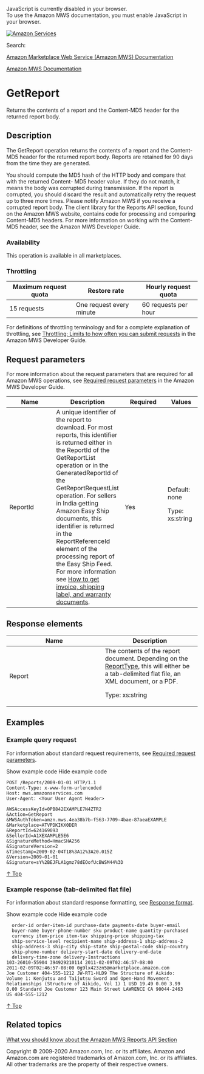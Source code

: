 <div id="MWSDX_noscript">

JavaScript is currently disabled in your browser.  
To use the Amazon MWS documentation, you must enable JavaScript in your
browser.

</div>

<div id="MWSDX_divtop">

[![Amazon
Services](https://images-na.ssl-images-amazon.com/images/G/08/mwsportal/fr_FR/amazonservices.gif "Amazon Services")](http://services.amazon.fr)

<div id="MWSDX_search">

<span id="MWSDX_searchlbl">Search:</span>

</div>

  
<span id="MWSDX_titlebar">[Amazon Marketplace Web Service (Amazon MWS)
Documentation](https://developer.amazonservices.fr/gp/mws/docs.html)</span>

</div>

<div id="MWSDX_divbottom">

<div id="MWSDX_divleft">

<div id="MWSDX_toc">

</div>

</div>

<div id="MWSDX_divright">

<div id="MWSDX_content">

<span id="MWSDX_breadcrumbs">[Amazon MWS
Documentation](https://developer.amazonservices.fr/gp/mws/docs.html)</span>

<div id="Reports_GetReport" class="nested0">

# GetReport

<div class="body">

<span class="ph">Returns the contents of a report and the Content-MD5
header for the returned report body.</span>

</div>

<div id="Description" class="topic concept nested1">

## Description

<div class="body conbody">

The <span id="Description__GetReport"
class="keyword apiname">GetReport</span> operation returns the contents
of a report and the Content-MD5 header for the returned report body.
Reports are retained for 90 days from the time they are generated.

You should compute the MD5 hash of the HTTP body and compare that with
the returned Content- MD5 header value. If they do not match, it means
the body was corrupted during transmission. If the report is corrupted,
you should discard the result and automatically retry the request up to
three more times. Please notify <span class="ph">Amazon MWS</span> if
you receive a corrupted report body. The client library for the Reports
API section, found on the <span class="ph">Amazon MWS</span> website,
contains code for processing and comparing Content-MD5 headers. For more
information on working with the Content-MD5 header, see the <span
class="ph">Amazon MWS Developer Guide</span>.

<div class="section">

### Availability

This operation is available in all marketplaces.

</div>

<div class="section">

### Throttling

<div class="p">

<div class="tablenoborder">

| Maximum request quota | Restore rate             | Hourly request quota |
|-----------------------|--------------------------|----------------------|
| 15 requests           | One request every minute | 60 requests per hour |

</div>

<span class="ph">For definitions of throttling terminology and for a
complete explanation of throttling, see
<a href="../dev_guide/DG_Throttling.md" class="xref">Throttling: Limits to how often you can submit requests</a>
in the <span class="ph">Amazon MWS Developer Guide</span>.</span>

</div>

</div>

</div>

</div>

<div id="RequestParameters" class="topic reference nested1">

## Request parameters

<div class="body refbody">

<div class="section">

<span class="ph">For more information about the request parameters that
are required for all <span class="ph">Amazon MWS</span> operations, see
<a href="../dev_guide/DG_RequiredRequestParameters.md" class="xref">Required request parameters</a>
in the <span class="ph">Amazon MWS Developer Guide</span>.</span>

</div>

<div class="tablenoborder">

<table id="RequestParameters__RequestParametersTable" class="table" data-cellpadding="4" data-cellspacing="0" data-summary="" data-frame="border" data-border="1" data-rules="all">
<colgroup>
<col style="width: 25%" />
<col style="width: 25%" />
<col style="width: 25%" />
<col style="width: 25%" />
</colgroup>
<thead class="thead" data-align="left">
<tr class="header row">
<th id="d277479e183" class="entry" data-valign="top" width="28.57142857142857%">Name</th>
<th id="d277479e186" class="entry" data-valign="top" width="28.57142857142857%">Description</th>
<th id="d277479e189" class="entry" data-valign="top" width="14.285714285714285%">Required</th>
<th id="d277479e192" class="entry" data-valign="top" width="28.57142857142857%">Values</th>
</tr>
</thead>
<tbody class="tbody">
<tr class="odd row">
<td class="entry" data-valign="top" width="28.57142857142857%" headers="d277479e183 "><span class="keyword parmname">ReportId</span></td>
<td class="entry" data-valign="top" width="28.57142857142857%" headers="d277479e186 ">A unique identifier of the report to download. For most reports, this identifier is returned either in the <span class="keyword parmname">ReportId</span> of the <span class="keyword apiname">GetReportList</span> operation or in the <span class="keyword parmname">GeneratedReportId</span> of the <span class="keyword apiname">GetReportRequestList</span> operation. For sellers in India getting <span class="ph">Amazon Easy Ship</span> documents, this identifier is returned in the <span class="keyword parmname">ReportReferenceId</span> element of the processing report of the Easy Ship Feed. For more information see <a href="../easy_ship/EasyShip_HowToGetEasyShipDocs.md" class="xref">How to get invoice, shipping label, and warranty documents</a>.</td>
<td class="entry" data-valign="top" width="14.285714285714285%" headers="d277479e189 ">Yes</td>
<td class="entry" data-valign="top" width="28.57142857142857%" headers="d277479e192 ">Default: none
<p><span class="ph">Type: xs:string</span></p></td>
</tr>
</tbody>
</table>

</div>

</div>

</div>

<div id="ResponseElements" class="topic reference nested1">

## Response elements

<div class="body refbody">

<div class="tablenoborder">

<table id="ResponseElements__ResponseElementsTable" class="table" data-cellpadding="4" data-cellspacing="0" data-summary="" data-frame="border" data-border="1" data-rules="all">
<colgroup>
<col style="width: 50%" />
<col style="width: 50%" />
</colgroup>
<thead class="thead" data-align="left">
<tr class="header row">
<th id="d277479e268" class="entry" data-valign="top" width="50%">Name</th>
<th id="d277479e271" class="entry" data-valign="top" width="50%">Description</th>
</tr>
</thead>
<tbody class="tbody">
<tr class="odd row">
<td class="entry" data-valign="top" width="50%" headers="d277479e268 "><span class="keyword parmname">Report</span></td>
<td class="entry" data-valign="top" width="50%" headers="d277479e271 ">The contents of the report document. Depending on the <a href="Reports_ReportType.md" class="xref" title="An enumeration of the types of reports that can be requested from Amazon MWS.">ReportType</a>, this will either be a tab-delimited flat file, an XML document, or a PDF.
<p><span class="ph">Type: xs:string</span></p></td>
</tr>
</tbody>
</table>

</div>

</div>

</div>

<div id="Examples" class="topic reference nested1">

## Examples

<div class="body refbody">

<div class="section">

### Example query request

<span class="ph">For information about standard request requirements,
see
<a href="../dev_guide/DG_RequiredRequestParameters.md" class="xref">Required request parameters</a>.</span>

<span class="ph expander"> <span class="keyword parmname xshow">Show
example code</span> <span class="keyword parmname xhide">Hide example
code</span> </span>

<div class="sectiondiv content">

``` pre
POST /Reports/2009-01-01 HTTP/1.1
Content-Type: x-www-form-urlencoded
Host: mws.amazonservices.com
User-Agent: <Your User Agent Header>

AWSAccessKeyId=0PB842EXAMPLE7N4ZTR2
&Action=GetReport
&MWSAuthToken=amzn.mws.4ea38b7b-f563-7709-4bae-87aeaEXAMPLE
&Marketplace=ATVPDKIKX0DER
&ReportId=624169093
&SellerId=A1XEXAMPLE5E6
&SignatureMethod=HmacSHA256
&SignatureVersion=2
&Timestamp=2009-02-04T18%3A12%3A20.015Z
&Version=2009-01-01
&Signature=sY%2BEJFLA1gmz78dEOofUcBWSM44%3D
```

<a href="#Examples" class="xref">↑ Top</a>

</div>

</div>

<div class="section">

### Example response (tab-delimited flat file)

<span class="ph">For information about standard response formatting, see
<a href="../dev_guide/DG_ResponseFormat.md" class="xref">Response format</a>.</span>

<span class="ph expander"> <span class="keyword parmname xshow">Show
example code</span> <span class="keyword parmname xhide">Hide example
code</span> </span>

<div class="sectiondiv content">

``` pre
  order-id order-item-id purchase-date payments-date buyer-email 
  buyer-name buyer-phone-number sku product-name quantity-purchased 
  currency item-price item-tax shipping-price shipping-tax 
  ship-service-level recipient-name ship-address-1 ship-address-2 
  ship-address-3 ship-city ship-state ship-postal-code ship-country
  ship-phone-number delivery-start-date delivery-end-date 
  delivery-time-zone delivery-Instructions
103-26010-55904 394929210114 2011-02-09T02:46:57-08:00
2011-02-09T02:46:57-08:00 0g9lx423zn5@marketplace.amazon.com 
Joe Customer 404-555-1212 JW-RT1-HLD9 The Structure of Aikido: 
Volume 1: Kenjutsu and Taijutsu Sword and Open-Hand Movement 
Relationships (Structure of Aikido, Vol 1) 1 USD 19.49 0.00 3.99 
0.00 Standard Joe Customer 123 Main Street LAWRENCE CA 90044-2463 
US 404-555-1212
```

<a href="#Examples" class="xref">↑ Top</a>

</div>

</div>

</div>

</div>

<div id="RelatedActions" class="topic nested1">

## Related topics

<div class="body">

<a href="../reports/Reports_Overview.md" class="xref">What you should know about the Amazon MWS Reports API Section</a>

</div>

</div>

</div>

<div id="MWSDX_footer">

Copyright © 2009-2020 Amazon.com, Inc. or its affiliates. Amazon and
Amazon.com are registered trademarks of Amazon.com, Inc. or its
affiliates. All other trademarks are the property of their respective
owners.

</div>

</div>

</div>

<div style="clear: both;">

</div>

</div>
